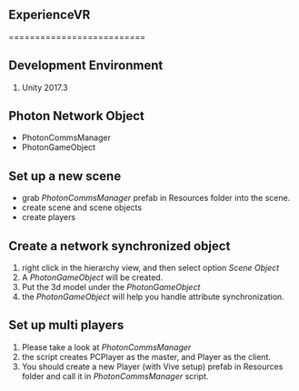 ## ExperienceVR
==========================

<!-- # All event names
    1. Input Events
        1. Trigger Event
            - select obj: selectTrigger (open the UI window)
        2. Create/Manipulate Animation:
            - add: addAnim (add now editting animation into the timeline)
            - select obj: selectAnimTarget
            - save init transform: saveAnimInit
            - save final transform: saveAnimFinal
            - play: playAnim
            - pause: pauseAnim
            - remove: removeAnim
        3. Behavior timeline
            - select anim: selectAnim
            - adjust start time/duration: updateAnimAttr
            - play: playBehaviour:
            - pause: pauseBehaviour
            - remove: removeBehaviour
            - add: addBehaviour (save now editting behavior) -->

## Development Environment
1. Unity 2017.3


## Photon Network Object
- PhotonCommsManager
- PhotonGameObject

## Set up a new scene
- grab _PhotonCommsManager_ prefab in Resources folder into the scene.
- create scene and scene objects
- create players

## Create a network synchronized object
1. right click in the hierarchy view, and then select option *Scene Object*
2. A _PhotonGameObject_ will be created.
3. Put the 3d model under the _PhotonGameObject_
4. the _PhotonGameObject_ will help you handle attribute synchronization.


## Set up multi players
1. Please take a look at _PhotonCommsManager_
2. the script creates PCPlayer as the master, and Player as the client.
3. You should create a new Player (with Vive setup) prefab in Resources  folder and call it in _PhotonCommsManager_ script.
